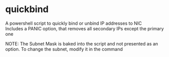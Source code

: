 # quickbind 
A powershell script to quickly bind or unbind IP addresses to NIC  
Includes a PANIC option, that removes all secondary IPs except the primary one

NOTE: The Subnet Mask is baked into the script and not presented as an option. To change the subnet, modify it in the command
